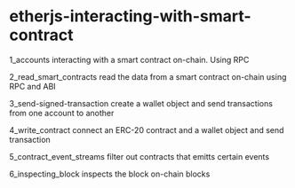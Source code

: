 # etherjs-interacting-with-smart-contract

1_accounts 
interacting with a smart contract on-chain. Using RPC

2_read_smart_contracts
read the data from a smart contract on-chain using RPC and ABI

3_send-signed-transaction
create a wallet object and send transactions from one account to another

4_write_contract
connect an ERC-20 contract and a wallet object and send transaction

5_contract_event_streams
filter out contracts that emitts certain events

6_inspecting_block
inspects the block on-chain blocks
